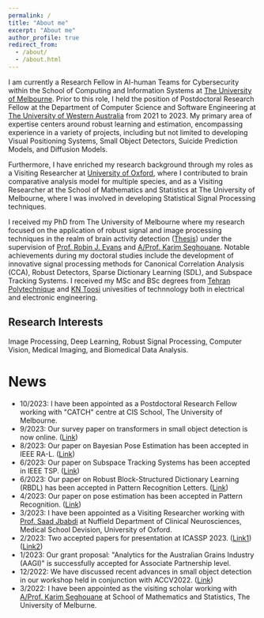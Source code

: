 ```yaml
---
permalink: /
title: "About me"
excerpt: "About me"
author_profile: true
redirect_from: 
  - /about/
  - /about.html
---
```


I am  currently a Research Fellow in AI-human Teams for Cybersecurity within the School of Computing and Information Systems at [The University of Melbourne](https://www.unimelb.edu.au/). Prior to this role, I held the position of Postdoctoral Research Fellow at the Department of Computer Science and Software Engineering at [The University of Western Australia](https://www.uwa.edu.au/) from 2021 to 2023. My primary area of expertise centers around robust learning and estimation, encompassing experience in a variety of projects, including but not limited to developing Visual Positioning Systems, Small Object Detectors, Suicide Prediction Models, and Diffusion Models. 

Furthermore, I have enriched my research background through my roles as a Visiting Researcher at  [University of Oxford](https://www.ox.ac.uk/), where I contributed to brain comparative analysis model for multiple species, and as a Visiting Researcher at the School of Mathematics and Statistics at The University of Melbourne, where I was involved in developing Statistical Signal Processing techniques.

I received my PhD from The University of Melbourne where my research focused on the application of robust signal and image processing techniques in the realm of brain activity detection  ([Thesis](https://minerva-access.unimelb.edu.au/items/b416654e-6339-5299-93fb-98aebcb3f30f)) under the supervision of [Prof. Robin J. Evans](https://findanexpert.unimelb.edu.au/profile/14757-robin-evans) and [A/Prof. Karim Seghouane](https://findanexpert.unimelb.edu.au/profile/470194-karim-seghouane). Notable achievements during my doctoral studies include the development of innovative signal processing methods for Canonical Correlation Analysis (CCA), Robust Detectors, Sparse Dictionary Learning (SDL), and Subspace Tracking Systems.
I received my MSc and BSc degrees from [Tehran Polytechnique](https://aut.ac.ir/en) and [KN Toosi](https://aut.ac.ir/en) univesities of technnology both in electrical and electronic engineering.

Research Interests
-----
Image Processing, Deep Learning, Robust Signal Processing, Computer Vision, Medical Imaging, and Biomedical Data Analysis.

News
======
* 10/2023: I have been appointed as a Postdoctoral Research Fellow working with "CATCH" centre at CIS School, The University of Melbourne.
* 9/2023: Our survey paper on transformers in small object detection is now online. ([Link](https://arxiv.org/abs/2309.04902))
* 8/2023: Our paper on Bayesian Pose Estimation has been accepted in IEEE RA-L. ([Link](https://arekavandi.github.io/publications/2015-10-01-paper-title-number-15/))
* 6/2023: Our paper on Subspace Tracking Systems has been accepted in IEEE TSP. ([Link](https://arekavandi.github.io/publications/2015-10-01-paper-title-number-14/))
* 6/2023: Our paper on Robust Block-Structured Dictionary Learning (RBDL) has been accepted in Pattern Recognition Letters. ([Link](https://arekavandi.github.io/publications/2015-10-01-paper-title-number-13/))
* 4/2023: Our paper on pose estimation has been accepted in Pattern Recognition. ([Link](https://arekavandi.github.io/publications/2015-10-01-paper-title-number-12/))
* 3/2023: I have been appointed as a Visiting Researcher working with [Prof. Saad Jbabdi](https://www.ndcn.ox.ac.uk/team/saad-jbabdi) at Nuffield Department of Clinical Neurosciences, Medical School Devision, University of Oxford.
* 2/2023: Two accepted papers for presentation at ICASSP 2023. ([Link1](https://arekavandi.github.io/publications/2015-10-01-paper-title-number-11/)) ([Link2](https://arekavandi.github.io/publications/2015-10-01-paper-title-number-10/))
* 1/2023: Our grant proposal: "Analytics for the Australian Grains Industry (AAGI)" is successfully accepted for Associate Partnership level.  
* 12/2022: We have discussed recent advances in small object detection in our workshop held in conjunction with ACCV2022. ([Link](https://sites.google.com/view/dlsod2022/home))
* 3/2022: I have been appointed as the visiting scholar working with [A/Prof. Karim Seghouane](https://findanexpert.unimelb.edu.au/profile/470194-karim-seghouane) at School of Mathematics and Statistics, The University of Melburne.
